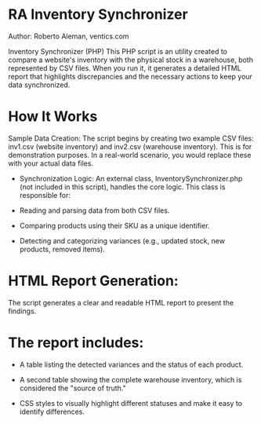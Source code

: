 # RA Inventory Synchronizer 
Author: Roberto Aleman, ventics.com
 

 
Inventory Synchronizer (PHP)
This PHP script is an utility created to compare a website's inventory with the physical stock in a warehouse, both represented by CSV files. When you run it, it generates a detailed HTML report that highlights discrepancies and the necessary actions to keep your data synchronized.

# How It Works
Sample Data Creation: The script begins by creating two example CSV files: inv1.csv (website inventory) and inv2.csv (warehouse inventory). This is for demonstration purposes. In a real-world scenario, you would replace these with your actual data files.

* Synchronization Logic: An external class, InventorySynchronizer.php (not included in this script), handles the core logic. This class is responsible for:

* Reading and parsing data from both CSV files.

* Comparing products using their SKU as a unique identifier.

* Detecting and categorizing variances (e.g., updated stock, new products, removed items).

# HTML Report Generation: 
The script generates a clear and readable 
HTML report to present the findings. 

# The report includes:

* A table listing the detected variances and the status of each product.

* A second table showing the complete warehouse inventory, which is considered the "source of truth."

* CSS styles to visually highlight different statuses and make it easy to identify differences.
